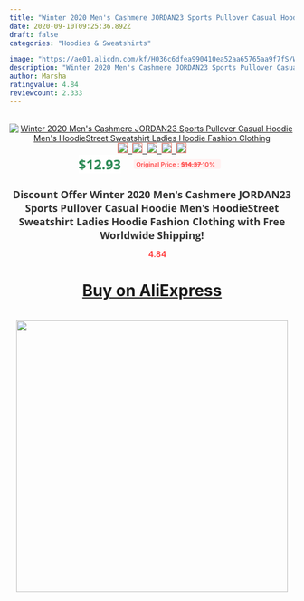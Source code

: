 ```yaml
---
title: "Winter 2020 Men's Cashmere JORDAN23 Sports Pullover Casual Hoodie Men's HoodieStreet Sweatshirt Ladies Hoodie Fashion Clothing"
date: 2020-09-10T09:25:36.892Z
draft: false
categories: "Hoodies & Sweatshirts"

image: "https://ae01.alicdn.com/kf/H036c6dfea990410ea52aa65765aa9f7fS/Winter-2020-Men-s-Cashmere-JORDAN23-Sports-Pullover-Casual-Hoodie-Men-s-Hoodie-Street-Sweatshirt-Ladies.jpg"
description: "Winter 2020 Men's Cashmere JORDAN23 Sports Pullover Casual Hoodie Men's HoodieStreet Sweatshirt Ladies Hoodie Fashion Clothing"
author: Marsha
ratingvalue: 4.84
reviewcount: 2.333
---
```

<br>
<div style="text-align: center;">
<a href="https://s.click.aliexpress.com/e/_Aak2dB" target="_blank" rel="nofollow noopener noreferrer"><img alt="Winter 2020 Men's Cashmere JORDAN23 Sports Pullover Casual Hoodie Men's HoodieStreet Sweatshirt Ladies Hoodie Fashion Clothing" class="magnifier-image" src="https://ae01.alicdn.com/kf/H036c6dfea990410ea52aa65765aa9f7fS/Winter-2020-Men-s-Cashmere-JORDAN23-Sports-Pullover-Casual-Hoodie-Men-s-Hoodie-Street-Sweatshirt-Ladies.jpg_640x640.jpg">
<br>
<img style="border:1px solid salmon" src="https://ae01.alicdn.com/kf/H036c6dfea990410ea52aa65765aa9f7fS/Winter-2020-Men-s-Cashmere-JORDAN23-Sports-Pullover-Casual-Hoodie-Men-s-Hoodie-Street-Sweatshirt-Ladies.jpg_120x120.jpg">&nbsp;&nbsp;<img style="border:1px solid salmon" src="https://ae01.alicdn.com/kf/He422d8a96c984adca56e2fdb7f92caabe/Winter-2020-Men-s-Cashmere-JORDAN23-Sports-Pullover-Casual-Hoodie-Men-s-Hoodie-Street-Sweatshirt-Ladies.jpg_120x120.jpg">&nbsp;&nbsp;<img style="border:1px solid salmon" src="https://ae01.alicdn.com/kf/Hf77bd831495e464f86a0cc4ed604fa84u/Winter-2020-Men-s-Cashmere-JORDAN23-Sports-Pullover-Casual-Hoodie-Men-s-Hoodie-Street-Sweatshirt-Ladies.jpg_120x120.jpg">&nbsp;&nbsp;<img style="border:1px solid salmon" src="https://ae01.alicdn.com/kf/Hddd002d7be264567a9b5592d6415c6d9X/Winter-2020-Men-s-Cashmere-JORDAN23-Sports-Pullover-Casual-Hoodie-Men-s-Hoodie-Street-Sweatshirt-Ladies.jpg_120x120.jpg">&nbsp;&nbsp;<img style="border:1px solid salmon" src="https://ae01.alicdn.com/kf/Hc17dd7e5e3924b4d92b48ef912997125R/Winter-2020-Men-s-Cashmere-JORDAN23-Sports-Pullover-Casual-Hoodie-Men-s-Hoodie-Street-Sweatshirt-Ladies.jpg_120x120.jpg"></a></div><br0>
<div style="text-align: center;"><span style="background-color: white; border: 0px; box-sizing: border-box; color: seagreen; display: inline-block; font-family: &quot;open sans&quot; , &quot;arial&quot; , &quot;helvetica&quot; , sans-serif , &quot;heiti&quot;; font-size: 24px; font-stretch: inherit; font-weight: 700; line-height: inherit; margin: 0px 10px 0px 0px; padding: 0px; vertical-align: middle;">$12.93 </span>
<span style="background: rgb(255 , 241 , 241); border-radius: 3px; border: 0px; box-sizing: border-box; color: #ff4747; display: inline-block; font-family: inherit; font-size: 12px; font-stretch: inherit; font-style: inherit; font-variant: inherit; font-weight: 600; line-height: inherit; margin: 0px; padding: 2px 5px; transform: scale(0.9); vertical-align: middle;">Original Price : <b style="text-decoration: line-through;">$14.37 </b> 10%&nbsp;&nbsp;</span></div>
<h1 style="color: #333333; display: inline-block; font-family: &quot;open sans&quot; , &quot;arial&quot; , &quot;helvetica&quot; , sans-serif , &quot;heiti&quot;; font-size: 18px; font-stretch: inherit; font-weight: 700; text-align: center;">Discount Offer Winter 2020 Men's Cashmere JORDAN23 Sports Pullover Casual Hoodie Men's HoodieStreet Sweatshirt Ladies Hoodie Fashion Clothing with Free Worldwide Shipping!</h1>
<div style="color: #ff4747; text-align: center;">
<img src="https://4.bp.blogspot.com/-M0ZcTcb-5uY/XleCXlxnR4I/AAAAAAAAAEc/OrjgMkXV1oMQFaCRZj5HQwOCBcu3w1FegCPcBGAYYCw/s1600/star.png" style="height: 15px;">&nbsp;<b>4.84</b></div>
<div class="button_cont" align="center"><a class="buynow_a" href="https://s.click.aliexpress.com/e/_Aak2dB" target="_blank" rel="nofollow noopener noreferrer"><H1>Buy on AliExpress</H1></a></div><br>
<div class="separator" style="clear: both; text-align: center;">
<img src="https://lh3.googleusercontent.com/-pTy5HemUv9M/XlePHvY0dAI/AAAAAAAAAE4/0nX5iRUoIWY8eMW9Dpxeirr157OZliDIgCLcBGAsYHQ/s1600/badge.gif" width="480">
</div>
